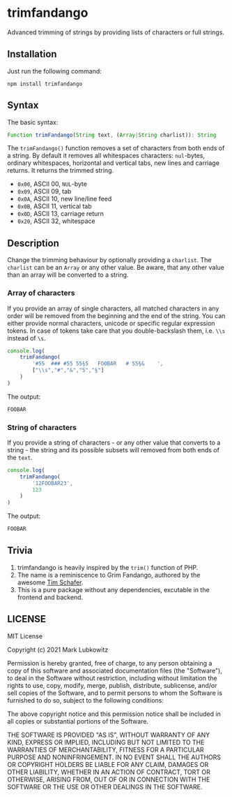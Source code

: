 # trimfandango

Advanced trimming of strings by providing lists of characters or full strings.

## Installation

Just run the following command:

```
npm install trimfandango
```

## Syntax

The basic syntax:

```js
Function trimFandango(String text, (Array|String charlist)): String
```

The `trimFandango()` function removes a set of characters from both ends of a string. By default it removes all whitespaces characters: `nul`-bytes, ordinary whitespaces, horizontal and vertical tabs, new lines and carriage returns. It returns the trimmed string.

* `0x00`, ASCII 00, `NUL`-byte
* `0x09`, ASCII 09, tab
* `0x0A`, ASCII 10, new line/line feed
* `0x0B`, ASCII 11, vertical tab
* `0x0D`, ASCII 13, carriage return
* `0x20`, ASCII 32, whitespace

## Description

Change the trimming behaviour by optionally providing a `charlist`. The `charlist` can be an `Array` or any other value. Be aware, that any other value than an array will be converted to a string.

### Array of characters

If you provide an array of single characters, all matched characters in any order will be removed from the beginning and the end of the string. You can either provide normal characters, unicode or specific regular expression tokens. In case of tokens take care that you double-backslash them, i.e. `\\s` instead of `\s`.

```js
console.log(
    trimFandango(
        '#55  ### #55 55§5   FOOBAR   # 55§&    ',
        ["\\s","#","&","5","§"]
    )
)
```

The output:

```js
FOOBAR
```

### String of characters

If you provide a string of characters - or any other value that converts to a string - the string and its possible subsets will removed from both ends of the `text`.

```js
console.log(
    trimFandango(
        '12FOOBAR23',
        123
    )
)
```
The output:

```js
FOOBAR
```

## Trivia

1. trimfandango is heavily inspired by the `trim()` function of PHP.
2. The name is a reminiscence to Grim Fandango, authored by the awesome [Tim Schafer](https://twitter.com/TimOfLegend).
3. This is a pure package without any dependencies, excutable in the frontend and backend.

## LICENSE

MIT License

Copyright (c) 2021 Mark Lubkowitz

Permission is hereby granted, free of charge, to any person obtaining a copy
of this software and associated documentation files (the "Software"), to deal
in the Software without restriction, including without limitation the rights
to use, copy, modify, merge, publish, distribute, sublicense, and/or sell
copies of the Software, and to permit persons to whom the Software is
furnished to do so, subject to the following conditions:

The above copyright notice and this permission notice shall be included in all
copies or substantial portions of the Software.

THE SOFTWARE IS PROVIDED "AS IS", WITHOUT WARRANTY OF ANY KIND, EXPRESS OR
IMPLIED, INCLUDING BUT NOT LIMITED TO THE WARRANTIES OF MERCHANTABILITY,
FITNESS FOR A PARTICULAR PURPOSE AND NONINFRINGEMENT. IN NO EVENT SHALL THE
AUTHORS OR COPYRIGHT HOLDERS BE LIABLE FOR ANY CLAIM, DAMAGES OR OTHER
LIABILITY, WHETHER IN AN ACTION OF CONTRACT, TORT OR OTHERWISE, ARISING FROM,
OUT OF OR IN CONNECTION WITH THE SOFTWARE OR THE USE OR OTHER DEALINGS IN THE
SOFTWARE.